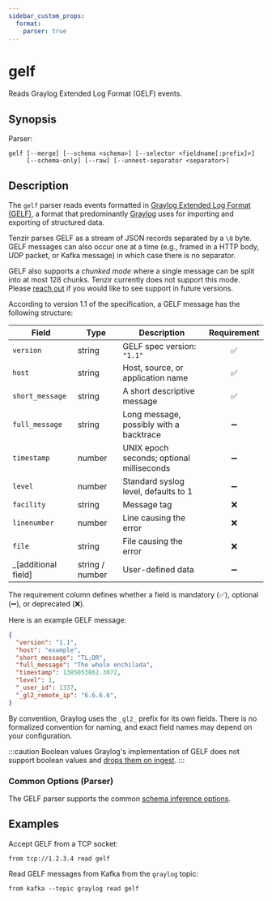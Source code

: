 ```yaml
---
sidebar_custom_props:
  format:
    parser: true
---
```


# gelf

Reads Graylog Extended Log Format (GELF) events.

## Synopsis
Parser:
```
gelf [--merge] [--schema <schema>] [--selector <fieldname[:prefix]>]
     [--schema-only] [--raw] [--unnest-separator <separator>]
```

## Description

The `gelf` parser reads events formatted in [Graylog Extended Log Format
(GELF)][gelf-spec], a format that predominantly
[Graylog](../integrations/graylog/README.md) uses for importing and exporting
of structured data.

Tenzir parses GELF as a stream of JSON records separated by a `\0` byte. GELF
messages can also occur one at a time (e.g., framed in a HTTP body, UDP packet,
or Kafka message) in which case there is no separator.

GELF also supports a *chunked mode* where a single message can be split into at
most 128 chunks. Tenzir currently does not support this mode. Please [reach
out](/discord) if you would like to see support in future versions.

[gelf-spec]: https://go2docs.graylog.org/5-0/getting_in_log_data/gelf.html

According to version 1.1 of the specification, a GELF message has the following
structure:

| Field               | Type           | Description                              | Requirement |
|---------------------|----------------|------------------------------------------|:-----------:|
| `version`           | string         | GELF spec version: `"1.1"`               | ✅          |
| `host`              | string         | Host, source, or application name        | ✅          |
| `short_message`     | string         | A short descriptive message              | ✅          |
| `full_message`      | string         | Long message, possibly with a backtrace  | ➖          |
| `timestamp`         | number         | UNIX epoch seconds; optional milliseconds | ➖         |
| `level`             | number         | Standard syslog level, defaults to 1     | ➖          |
| `facility`          | string         | Message tag                              | ❌          |
| `linenumber`        | number         | Line causing the error                   | ❌          |
| `file`              | string         | File causing the error                   | ❌          |
| _[additional field] | string / number | User-defined data                       | ➖          |

The requirement column defines whether a field is mandatory (✅), optional (➖),
or deprecated (❌).

Here is an example GELF message:

```json
{
  "version": "1.1",
  "host": "example",
  "short_message": "TL;DR",
  "full_message": "The whole enchilada",
  "timestamp": 1385053862.3072,
  "level": 1,
  "_user_id": 1337,
  "_gl2_remote_ip": "6.6.6.6",
}
```

By convention, Graylog uses the `_gl2_` prefix for its own fields. There is no
formalized convention for naming, and exact field names may depend on your
configuration.

:::caution Boolean values
Graylog's implementation of GELF does not support boolean values and [drops them
on ingest](https://github.com/Graylog2/graylog2-server/issues/5504).
:::

### Common Options (Parser)

The GELF parser supports the common [schema inference options](formats.md#parser-schema-inference).

## Examples

Accept GELF from a TCP socket:

```
from tcp://1.2.3.4 read gelf
```

Read GELF messages from Kafka from the `graylog` topic:

```
from kafka --topic graylog read gelf
```
